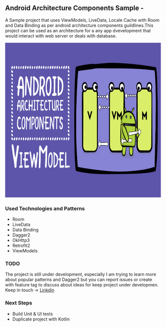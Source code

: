 ## Android Architecture Components Sample -

A Sample project that uses ViewModels, LiveData, Locale Cache with Room and Data Binding as per android architecture components guildlines.This project can be used as an architecture for a any  app dvevelopment that would interact with web server or deals with database.

<p align="center">
        <img src="https://github.com/balwinderSingh1989/AndroidArchitectureComponent/blob/master/Images/arch.png" width="600" height="500"/>
       
</p>

### Used Technologies and Patterns
- Room
- LiveData
- Data Binding
- Dagger2
- OkHttp3
- Retrofit2
- ViewModels


### TODO
The project is still under development, especially I am trying to learn more about popular patterns and Dagger2 but you can report issues or create with feature tag to discuss about ideas for keep project under developmen.
 Keep in touch -> [Linkdin](https://www.linkedin.com/in/balwinder-singh-29039b56/)

### Next Steps
- Build Unit & UI tests
- Duplicate project with Kotlin
